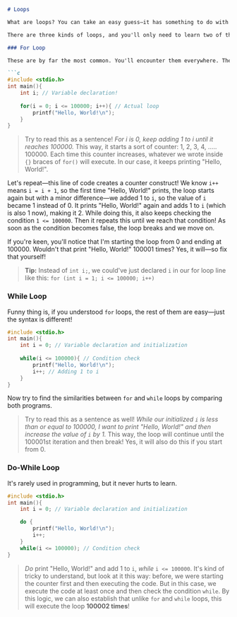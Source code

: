```markdown
# Loops

What are loops? You can take an easy guess—it has something to do with repetition [It's named *loops* obviously]. And you'd be correct, but that's just surface level. The way these work is really interesting. Remember when we talked about printing `Hello, World!` 100,000 times? We'll learn about each type by solving this!

There are three kinds of loops, and you'll only need to learn two of them, but for the sake of learning, we'll dive into all three: *for*, *while*, and *do-while*.

### For Loop

These are by far the most common. You'll encounter them everywhere. They also get very tricky when you try to solve pattern programs [making patterns like stars, diamonds, etc.]. Let's try to print "Hello, World!" 100,000 times.

```c
#include <stdio.h>
int main(){
    int i; // Variable declaration!
    
    for(i = 0; i <= 100000; i++){ // Actual loop 
        printf("Hello, World!\n");
    }
}
```

> Try to read this as a sentence! *For i is 0, keep adding 1 to i until it reaches 100000.* This way, it starts a sort of counter: 1, 2, 3, 4, ..... 100000. Each time this counter increases, whatever we wrote inside `{}` braces of `for()` will execute. In our case, it keeps printing "Hello, World!".

Let's repeat—this line of code creates a counter construct! We know `i++` means `i = i + 1`, so the first time "Hello, World!" prints, the loop starts again but with a minor difference—we added 1 to `i`, so the value of `i` became 1 instead of 0. It prints "Hello, World!" again and adds 1 to `i` (which is also 1 now), making it 2. While doing this, it also keeps checking the condition `1 <= 100000`. Then it repeats this until we reach that condition! As soon as the condition becomes false, the loop breaks and we move on. 

If you're keen, you'll notice that I'm starting the loop from 0 and ending at 100000. Wouldn't that print "Hello, World!" 100001 times? Yes, it will—so fix that yourself!

> **Tip:** Instead of `int i;`, we could've just declared `i` in our for loop line like this: `for (int i = 1; i <= 100000; i++)`

### While Loop

Funny thing is, if you understood `for` loops, the rest of them are easy—just the syntax is different!

```c
#include <stdio.h>
int main(){
    int i = 0; // Variable declaration and initialization
    
    while(i <= 100000){ // Condition check
        printf("Hello, World!\n");
        i++; // Adding 1 to i
    }
}
```
Now try to find the similarities between `for` and `while` loops by comparing both programs.

> Try to read this as a sentence as well! *While our initialized `i` is less than or equal to 100000, I want to print "Hello, World!" and then increase the value of `i` by 1.* This way, the loop will continue until the 100001st iteration and then break! Yes, it will also do this if you start from 0.

### Do-While Loop

It's rarely used in programming, but it never hurts to learn.

```c
#include <stdio.h>
int main(){
    int i = 0; // Variable declaration and initialization

    do {
        printf("Hello, World!\n");
        i++;
    } 
    while(i <= 100000); // Condition check
}
```

> *Do* print "Hello, World!" and add 1 to `i`, *while* `i <= 100000`. It's kind of tricky to understand, but look at it this way: before, we were starting the counter first and then executing the code. But in this case, we execute the code at least once and then check the condition `while`. By this logic, we can also establish that unlike `for` and `while` loops, this will execute the loop **100002 times**!
```